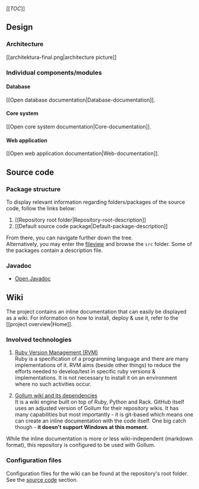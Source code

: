 <!-- --- title: Technical documentation -->

[[_TOC_]]




## Design

### Architecture

[[architektura-final.png|architecture picture]]

### Individual components/modules

#### Database<a name="database"></a>

[[Open database documentation|Database-documentation]].

#### Core system<a name="core"></a>

[[Open core system documentation|Core-documentation]].

#### Web application<a name="web"></a>

[[Open web application documentation|Web-documentation]].




## Source code<a name="sourceCode"></a>

### Package structure

To display relevant information regarding folders/packages of the source code, follow the links below:

1. [[Repository root folder|Repository-root-description]]
2. [[Default source code package|Default-package-description]]

From there, you can navigate further down the tree.  
Alternatively, you may enter the [fileview](/fileview) and browse the `src` folder. Some of the packages contain a description file.

### Javadoc<a name="javadoc"/>

* [Open Javadoc](../javadoc/index.html)




## Wiki

The project contains an inline documentation that can easily be displayed as a wiki. For information on how to install, deploy & use it, refer to the [[project overview|Home]].

### Involved technologies

1. [Ruby Version Management (RVM)](https://rvm.io/)  
	Ruby is a specification of a programming language and there are many implementations of it. RVM aims (beside other things) to reduce the efforts needed to develop/test in specific ruby versions & implementations. It is not necessary to install it on an environment where no such activities occur.

2. [Gollum wiki and its dependencies](https://github.com/gollum/gollum)  
	It is a wiki engine built on top of Ruby, Python and Rack. GitHub itself uses an adjusted version of Gollum for their repository wikis. It has many capabilities but most importantly - it is git-based which means one can create an inline documentation with the code itself. One big catch though - **__it doesn't support Windows at this moment__**.

While the inline documentation is more or less wiki-independent (markdown format), this repository is configured to be used with Gollum.
	
### Configuration files

Configuration files for the wiki can be found at the repository's root folder. See the [source code](#sourceCode) section.

